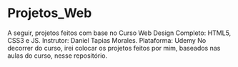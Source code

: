 # Projetos_Web
A seguir, projetos feitos com base no Curso Web Design Completo: HTML5, CSS3 e JS. Instrutor: Daniel Tapias Morales. Plataforma: Udemy 
No decorrer do curso, irei colocar os projetos feitos por mim, baseados nas aulas do curso, nesse repositório.
